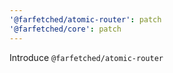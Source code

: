 ```yaml
---
'@farfetched/atomic-router': patch
'@farfetched/core': patch
---
```


Introduce `@farfetched/atomic-router`
